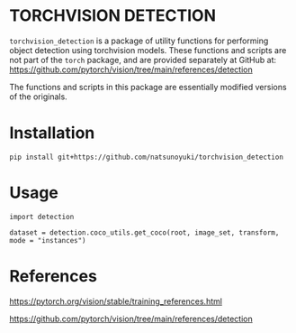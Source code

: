 # TORCHVISION DETECTION
`torchvision_detection` is a package of utility functions for performing object detection using torchvision models. These functions and scripts are not part of the `torch` package, and are provided separately at GitHub at:
https://github.com/pytorch/vision/tree/main/references/detection

The functions and scripts in this package are essentially modified versions of the originals.

# Installation
```
pip install git+https://github.com/natsunoyuki/torchvision_detection
```

# Usage
```
import detection

dataset = detection.coco_utils.get_coco(root, image_set, transform, mode = "instances")
```

# References
https://pytorch.org/vision/stable/training_references.html

https://github.com/pytorch/vision/tree/main/references/detection